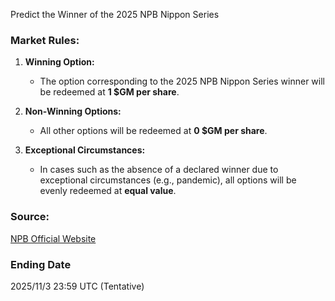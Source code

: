 Predict the Winner of the 2025 NPB Nippon Series

### Market Rules:
1. **Winning Option:**  
   - The option corresponding to the 2025 NPB Nippon Series winner will be redeemed at **1 $GM per share**.

2. **Non-Winning Options:**  
   - All other options will be redeemed at **0 $GM per share**.

3. **Exceptional Circumstances:**  
   - In cases such as the absence of a declared winner due to exceptional circumstances (e.g., pandemic), all options will be evenly redeemed at **equal value**.

### Source:  
[NPB Official Website](https://npb.jp/eng/)

### Ending Date
2025/11/3 23:59 UTC (Tentative)
